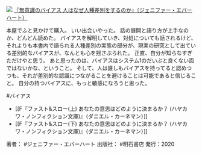 [![](https://gyazo.com/73a9f5d7a7a372a324b1089649900c19.jpg)](https://amzn.to/3o1twrC)
[『無意識のバイアス 人はなぜ人種差別をするのか』（ジェニファー・エバーハート）](https://amzn.to/3o1twrC)

本屋でふと見かけて購入。
いい出会いやった。
話の展開と語り方が上手なのか、どんどん読めた。
バイアスを解明していき、対処についても話されるけど、それよりも本書内で語られる人種差別の実態の部分が、現実の研究として出ている差別的なバイアスが、なんとも心を揺さぶられた。
正直、自分が知らなすぎただけやと思う。
あと思ったのは、バイアスはシステム1のだいぶと良くない面ではないかな、ということ。
そして、人は誰しもバイアスを持ってると認めつつも、それが差別的な認識につながることを避けることは可能であると信じること。
自分の持つバイアスに、もっと敏感になろうと思った。

#バイアス 

- [[F『ファスト&スロー(上) あなたの意思はどのように決まるか？ (ハヤカワ・ノンフィクション文庫)』（ダニエル・カーネマン）]]
- [[F『ファスト&スロー(下) あなたの意思はどのように決まるか？ (ハヤカワ・ノンフィクション文庫)』（ダニエル・カーネマン）]]

著者： #ジェニファー・エバーハート
出版社： #明石書店
発行：2020